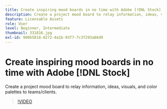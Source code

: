 ```yaml
---
title: Create inspiring mood boards in no time with Adobe [!DNL Stock]
description: Create a project mood board to relay information, ideas, visuals, and color palettes to teams/clients
feature: Licensable Assets
role: User
level: Beginner, Intermediate
thumbnail: 331816.jpg
exl-id: 980b5818-8272-4a1b-93f7-7c3f293a86d9
---
```

# Create inspiring mood boards in no time with Adobe [!DNL Stock]

Create a project mood board to relay information, ideas, visuals, and color palettes to teams/clients.

>[!VIDEO](https://video.tv.adobe.com/v/331816?hidetitle=true)
